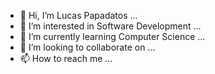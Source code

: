 - 👋 Hi, I’m Lucas Papadatos ...
- 👀 I’m interested in Software Development ...
- 🌱 I’m currently learning Computer Science ...
- 💞️ I’m looking to collaborate on ...
- 📫 How to reach me ...
